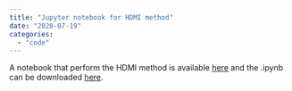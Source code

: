 ```yaml
---
title: "Jupyter notebook for HDMI method"
date: "2020-07-19"
categories: 
  - "code"
---
```


A notebook that perform the HDMI method is available [here](https://houdard.wp.imt.fr/recherche/hdmi-notebook/) and the .ipynb can be downloaded [here](https://gist.github.com/ahoudard/677943abbfc7308d30fbbe749d353d68).
